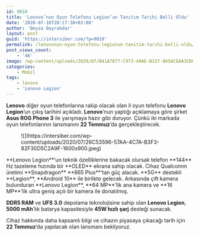 ```yaml
---
id: 9010
title: 'Lenovo’nun Oyun Telefonu Legion’un Tanıtım Tarihi Belli Oldu'
date: '2020-07-10T20:17:38+03:00'
author: 'Beyza Bayrakdar'
layout: post
guid: 'https://intersiber.com/?p=9010'
permalink: /lenovonun-oyun-telefonu-legionun-tanitim-tarihi-belli-oldu/
post_views_count:
    - '46'
image: /wp-content/uploads/2020/07/B41A7077-C973-49AE-B157-865ACEAA3CD6.jpeg
categories:
    - Mobil
tags:
    - lenovo
    - 'Lenovo Legion'
---
```


**Lenovo** diğer oyun telefonlarına rakip olacak olan il oyun telefonu **Lenovo Legion**’un çıkış tarihini açıkladı. **Lenovo**’nun yaptığı açıklamaya göre şirket **Asus ROG Phone 3** ile yarışmaya hazır gibi duruyor. Çünkü iki markada oyun telefonlarının lansmanını **22 Temmuz**’da gerçekleştirecek.

<figure class="wp-block-image size-large">![](https://intersiber.com/wp-content/uploads/2020/07/26C53596-57AA-4C7A-B3F3-82F30D5C2A9F-1600x900.jpeg)</figure>**Lenovo Legion**‘un teknik özelliklerine bakacak olursak telefon **144** Hz tazeleme hızında bir **OLED** ekrana sahip olacak. Cihaz Qualcomm üretimi **Snapdragon** **865 Plus**‘tan güç alacak. **5G** destekli **Legion**, **Android 10** ile birlikte gelecek. Arkasında çift kamera bulunduran **Lenovo Legion**, **64 MP**’lik ana kamera ve **16 MP**’lik ultra geniş açılı bir kamera ile donatılmış.

**DDR5 RAM** ve **UFS 3.0** depolama teknolojisine sahip olan **Lenovo Legion**, **5000 mAh**’lık batarya kapasitesiyle **45W hızlı şarj** desteği sunacak.

Cihaz hakkında daha kapsamlı bilgi ve cihazın piyasaya çıkacağı tarih için **22 Temmuz**’da yapılacak olan lansmanı bekliyoruz.